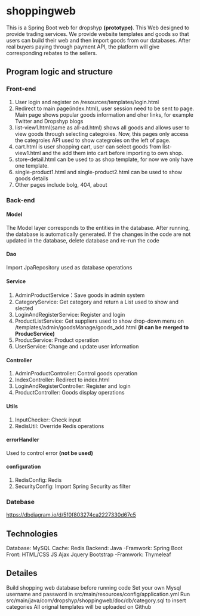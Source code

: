 # shoppingweb
This is a Spring Boot web for dropshyp **(prototype)**.
This Web designed to provide trading services. We provide website templates and goods so that users can build their web and then import goods from our databases.
After real buyers paying through payment API, the platform will give corresponding rebates to the sellers.

## Program logic and structure
### Front-end
1. User login and register on /resources/templates/login.html
2. Redirect to main page(index.html), user session need to be sent to page. Main page shows popular goods information and oher links, for example Twitter and Dropshyp blogs
3. list-view1.html(same as all-ad.html) shows all goods and allows user to view goods through selecting categroies. Now, this pages only access the categroies API used to show  categroies on the left of page.
4. cart.html is user shopping cart, user can select goods from list-view1.html and the add them into cart before importing to own shop.
5. store-detail.html can be used to as shop template, for now we only have one template.
6. single-product1.html and single-product2.html can be used to show goods details
7. Other pages include bolg, 404, about
### Back-end
#### Model
The Model layer corresponds to the entities in the database. After running, the database is automatically generated. If the changes in the code are not updated in the database, delete database and re-run the code
#### Dao
Import JpaRepository used as database operations
#### Service
1. AdminProductService：Save goods in admin system
2. CategoryService: Get category and return a List used to show and slected
3. LoginAndRegisterService: Register and login
4. ProductListService: Get suppliers used to show drop-down menu on /templates/admin/goodsManage/goods_add.html **(it can be merged to ProducService)**
5. ProducService: Product operation
6. UserService: Change and update user information
#### Controller
1. AdminProductController: Control goods operation
2. IndexController: Redirect to index.html
3. LoginAndRegisterController: Register and login
4. ProductController: Goods display operations
#### Utils
1. InputChecker: Check input
2. RedisUtil: Override Redis operations
#### errorHandler
Used to control error **(not be used)**
#### configuration
1. RedisConfig: Redis
2. SecurityConfig: Import Spring Security as filter 

### Datebase
https://dbdiagram.io/d/5f0f803274ca2227330d67c5
## Technologies
Database: MySQL
Cache: Redis
Backend: Java
-Framwork: Spring Boot
Front: HTML/CSS JS Ajax Jquery Bootstrap
-Framwork: Thymeleaf

## Detailes
Build shopping web database before running code
Set your own Mysql username and password in src/main/resources/config/application.yml
Run src/main/java/com/dropshyp/shoppingweb/doc/db/category.sql to insert categories
All orignal templates will be uploaded on Github
